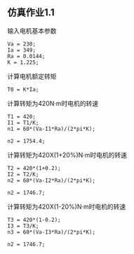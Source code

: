 ## 仿真作业1.1
输入电机基本参数
``` 
Va = 230;
Ia = 349;
Ra = 0.0144;
K = 1.225;
```

计算电机额定转矩
``` 
T0 = K*Ia;
```

计算转矩为420N·m时电机的转速
``` 
T1 = 420;
I1 = T1/K;
n1 = 60*(Va-I1*Ra)/(2*pi*K);
```
``` 
n2 = 1754.4;
```

计算转矩为420X(1+20%)N·m时电机的转速
``` 
T2 = 420*(1+0.2);
I2 = T2/K;
n2 = 60*(Va-I2*Ra)/(2*pi*K);
```
``` 
n2 = 1746.7;
```


计算转矩为420X(1-20%)N·m时电机的转速
``` 
T3 = 420*(1-0.2);
I3 = T3/K;
n3 = 60*(Va-I3*Ra)/(2*pi*K);
```


``` 
n2 = 1746.7;
```
